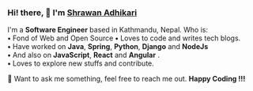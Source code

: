 ### Hi! there, 👋 I'm [Shrawan Adhikari](https://www.adhikarishrawan.com.np) 

I'm a __Software Engineer__ based in Kathmandu, Nepal.  Who is:   
__•__   Fond of Web and Open Source 
__•__ Loves to code and writes tech blogs.  
__•__ Have worked on __Java__, __Spring__, __Python__, __Django__ and __NodeJs__    
__•__   And also on __JavaScript__,  __React__ and __Angular__ .   
__•__ Loves to explore new stuffs and contribute.

💬 Want to ask me something, feel free to reach me out.  __Happy Coding !!!__
